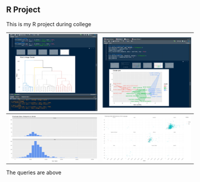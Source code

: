 <h2>R Project</h2>
<p>This is my R project during college</p>
<table border="0">
  <tr>
    <th><img src="https://github.com/ikhsan2050/Data-Analyst-Rep/blob/main/R/DataAnalysis-1.png" width="700"/></th>
    <th><img src="https://github.com/ikhsan2050/Data-Analyst-Rep/blob/main/R/DataAnalysis-2.png" width="700"/></th>
  </tr>
  <tr>
    <th><img src="https://github.com/ikhsan2050/Data-Analyst-Rep/blob/main/R/DataAnalysis-3.png" width="700"/></th>
    <th><img src="https://github.com/ikhsan2050/Data-Analyst-Rep/blob/main/R/DataAnalysis-4.png" width="700"/></th>
  </tr>
</table>
<p>The queries are above</p>

